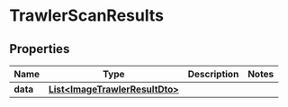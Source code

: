 # TrawlerScanResults

## Properties
Name | Type | Description | Notes
------------ | ------------- | ------------- | -------------
**data** | [**List&lt;ImageTrawlerResultDto&gt;**](ImageTrawlerResultDto.md) |  | 
